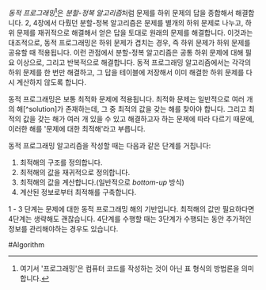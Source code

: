 *동적 프로그래밍*[^Dynamic Programming]은 *분할-정복 알고리즘*처럼 문제를 하위 문제의 답을 종합해서 해결합니다. 2, 4장에서 다뤘던 분할-정복 알고리즘은 문제를 별개의 하위 문제로 나누고, 하위 문제를 재귀적으로 해결해서 얻은 답을 토대로 원래의 문제를 해결합니다. 이것과는 대조적으로, 동적 프로그래밍은 하위 문제가 겹치는 경우, 즉 하위 문제가 하위 문제를 공유할 때 적용됩니다. 이런 관점에서 분할-정복 알고리즘은 공통 하위 문제에 대해 필요 이상으로, 그리고 반복적으로 해결합니다. 동적 프로그래밍 알고리즘에서는 각각의 하위 문제를 한 번만 해결하고, 그 답을 테이블에 저장해서 이미 해결한 하위 문제를 다시 계산하지 않도록 합니다.

동적 프로그래밍은 보통 최적화 문제에 적용됩니다. 최적화 문제는 일반적으로 여러 개의 해[^solution]가 존재하는데, 그 중 최적의 값을 갖는 해를 찾아야 합니다. 그리고 최적의 값을 갖는 해가 여러 개 있을 수 있고 해결하고자 하는 문제에 따라 다르기 때문에, 이러한 해를 '문제에 대한 최적해'라고 부릅니다.

동적 프로그래밍 알고리즘을 작성할 때는 다음과 같은 단계를 거칩니다:
1. 최적해의 구조를 정의합니다.
2. 최적해의 값을 재귀적으로 정의합니다.
3. 최적해의 값을 계산합니다.(일반적으로 *bottom-up* 방식)
4. 계산된 정보로부터 최적해를 구축합니다.

1 - 3 단계는 문제에 대한 동적 프로그래밍 해의 기반입니다. 최적해의 값만 필요하다면 4단계는 생략해도 괜찮습니다. 4단계를 수행할 때는 3단계가 수행되는 동안 추가적인 정보를 관리해야하는 경우도 있습니다.



#Algorithm 

[^Dynamic Programming]: 여기서 '프로그래밍'은 컴퓨터 코드를 작성하는 것이 아닌 표 형식의 방법론을 의미합니다.
